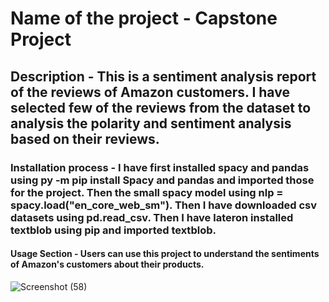 # Name of the project - Capstone Project
## Description - This is a sentiment analysis report of the reviews of Amazon customers. I have selected few of the reviews from the dataset to analysis the polarity and sentiment analysis based on their reviews. 
### Installation process - I have first installed spacy and pandas using py -m pip install Spacy and pandas and imported those for the project. Then the small spacy model using nlp = spacy.load("en_core_web_sm"). Then I have downloaded csv datasets using pd.read_csv. Then I have lateron installed textblob using pip and imported textblob.
#### Usage Section - Users can use this project to understand the sentiments of Amazon's customers about their products.

![Screenshot (58)](https://github.com/Niamul-Kader/finalCapstone/assets/158100019/ef276588-37c1-492b-8c81-98a0fceb97cb)
